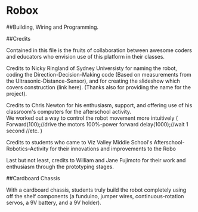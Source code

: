 Robox
=====

##Building, Wiring and Programming.


##Credits

Contained in this file is the fruits of collaboration between awesome coders and educators who envision use of this platform in their classes.

Credits to Nicky Ringland of Sydney Universisty for naming the robot, coding the Direction-Decision-Making code (Based on measurements from the Ultrasonic-Distance-Sensor), and for creating the slideshow which covers construction (link here).
(Thanks also for providing the name for the project). 

Credits to Chris Newton for his enthusiasm, support, and offering use of his classroom's computers for the afterschool activity.  
We worked out a way to control the robot movement more intuitively 
(
Forward(100);//drive the motors 100%-power forward 
delay(1000);//wait 1 second
//etc.
)

Credits to students who came to Viz Valley Middle School's Afterschool-Robotics-Activity for their innovations and improvements to the Robo

Last but not least, credits to William and Jane Fujimoto for their work and enthusiasm through the prototyping stages.

##Cardboard Chassis

With a cardboard chassis, students truly build the robot completely using off the shelf components (a funduino, jumper wires, continuous-rotation servos, a 9V battery, and a 9V holder).

